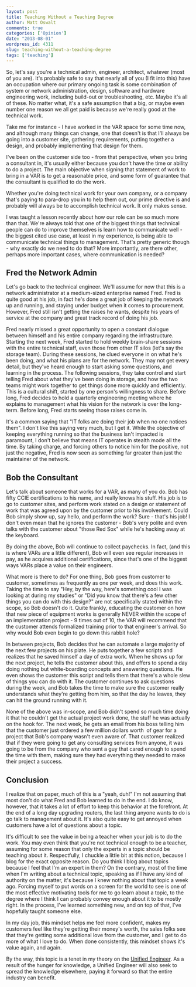 ```yaml
---
layout: post
title: Teaching Without a Teaching Degree
author: Matt Oswalt
comments: true
categories: ['Opinion']
date: "2013-08-01"
wordpress_id: 4311
slug: teaching-without-a-teaching-degree
tags: ['teaching']
---
```



So, let's say you're a technical admin, engineer, architect, whatever (most of you are). It's probably safe to say that nearly all of you (I fit into this) have an occupation where our primary ongoing task is some combination of system or network administration, design, software and hardware engineering work, including build-out or troubleshooting, etc. Maybe it's all of these. No matter what, it's a safe assumption that a big, or maybe even number one reason we all get paid is because we're really good at the technical work.

Take me for instance - I have worked in the VAR space for some time now, and although many things can change, one that doesn't is that I'll always be going into a customer site, gathering requirements, putting together a design, and probably implementing that design for them.

I've been on the customer side too - from that perspective, when you bring a consultant in, it's usually either because you don't have the time or ability to do a project. The main objective when signing that statement of work to bring in a VAR is to get a reasonable price, and some form of guarantee that the consultant is qualified to do the work.

Whether you're doing technical work for your own company, or a company that's paying to para-drop you in to help them out, our prime directive is and probably will always be to accomplish technical work. It only makes sense.

I was taught a lesson recently about how our role can be so much more than that. We're always told that one of the biggest things that technical people can do to improve themselves is learn how to communicate well - the biggest cited use case, at least in my experience, is being able to communicate technical things to management. That's pretty generic though - why exactly do we need to do that? More importantly, are there other, perhaps more important cases, where communication is needed?

## Fred the Network Admin

Let's go back to the technical engineer. We'll assume for now that this is a network administrator at a medium-sized enterprise named Fred. Fred is quite good at his job, in fact he's done a great job of keeping the network up and running, and staying under budget when it comes to procurement. However, Fred still isn't getting the raises he wants, despite his years of service at the company and great track record of doing his job.

Fred nearly missed a great opportunity to open a constant dialogue between himself and his entire company regarding the infrastructure. Starting the next week, Fred started to hold weekly brain-share sessions with the entire technical staff, even those from other IT silos (let's say the storage team). During these sessions, he clued everyone in on what he's been doing, and what his plans are for the network. They may not get every detail, but they've heard enough to start asking some questions, and learning in the process. The following sessions, they take control and start telling Fred about what they've been doing in storage, and how the two teams might work together to get things done more quickly and efficiently. This is a cultural shift, started by one person's willingness to share. Before long, Fred decides to hold a quarterly engineering meeting where he explains to management what his vision for the network is over the long-term. Before long, Fred starts seeing those raises come in.

It's a common saying that "IT folks are doing their job when no one notices them". I don't like this saying very much, but I get it. While the objective of keeping everything running so that the business isn't impacted is paramount, I don't believe that means IT operates in stealth mode all the time. By taking charge, and forcing others to notice him for the positive, not just the negative, Fred is now seen as something far greater than just the maintainer of the network.

## Bob the Consultant

Let's talk about someone that works for a VAR, as many of you do. Bob has fifty CCIE certifications to his name, and really knows his stuff. His job is to go to customer sites, and perform work stated on a design or statement of work that was agreed upon by the customer prior to his involvement. Could Bob simply show up, say hello, and perform the work? Sure - that's his job! I don't even mean that he ignores the customer - Bob's very polite and even talks with the customer about "those Red Sox" while he's hacking away at the keyboard.

By doing the above, Bob will continue to collect paychecks. In fact, (and this is where VARs are a little different), Bob will even see regular increases in pay, as he acquires additional certifications, since that's one of the biggest ways VARs place a value on their engineers.

What more is there to do? For one thing, Bob goes from customer to customer, sometimes as frequently as one per week, and does this work. Taking the time to say "Hey, by the way, here's something cool I was looking at during my studies" or "Did you know that there's a few other things you can do with this design?" are not specifically stated within the scope, so Bob doesn't do it. Quite frankly, educating the customer on how that new piece of equipment works is generally NEVER within the scope of an implementation project - 9 times out of 10, the VAR will recommend that the customer attends formalized training prior to that engineer's arrival. So why would Bob even begin to go down this rabbit hole?

In between projects, Bob decides that he can automate a large majority of the next few projects on his plate. He puts together a few scripts and realizes that he saved himself a day of extra work. When he shows up for the next project, he tells the customer about this, and offers to spend a day doing nothing but white-boarding concepts and answering questions. He even shows the customer this script and tells them that there's a whole slew of things you can do with it. The customer continues to ask questions during the week, and Bob takes the time to make sure the customer really understands what they're getting from him, so that the day he leaves, they can hit the ground running with it.

None of the above was in-scope, and Bob didn't spend so much time doing it that he couldn't get the actual project work done, the stuff he was actually on the hook for. The next week, he gets an email from his boss telling him that the customer just ordered a few million dollars worth  of gear for a project that Bob's company wasn't even aware of. That customer realized that if they were going to get any consulting services from anyone, it was going to be from the company who sent a guy that cared enough to spend the time with them, making sure they had everything they needed to make their project a success.

## Conclusion

I realize that on paper, much of this is a "yeah, duh!" I'm not assuming that most don't do what Fred and Bob learned to do in the end. I do know, however, that it takes a lot of effort to keep this behavior at the forefront. At the end of a long day upgrading routers, the last thing anyone wants to do is go talk to management about it. It's also quite easy to get annoyed when customers have a lot of questions about a topic.

It's difficult to see the value in being a teacher when your job is to do the work. You may even think that you're not technical enough to be a teacher, assuming for some reason that only the experts in a topic should be teaching about it. Respectfully, I chuckle a little bit at this notion, because I blog for the exact opposite reason. Do you think I blog about topics because I feel that I'm an expert in them? On the contrary, most of the time when I'm writing about a technical topic, speaking as if I have any kind of authority on the matter, it's because I knew nothing about that topic a week ago. Forcing myself to put words on a screen for the world to see is one of the most effective motivating tools for me to go learn about a topic, to the degree where I think I can probably convey enough about it to be mostly right. In the process, I've learned something new, and on top of that, I've hopefully taught someone else.

In my day job, this mindset helps me feel more confident, makes my customers feel like they're getting their money's worth, the sales folks see that they're getting some additional love from the customer, and I get to do more of what I love to do. When done consistently, this mindset shows it's value again, and again.

By the way, this topic is a tenet in my theory on the [Unified Engineer](https://keepingitclassless.net/the-unified-engineer/). As a result of the hunger for knowledge, a Unified Engineer will also seek to spread the knowledge elsewhere, paying it forward so that the entire industry can benefit.
